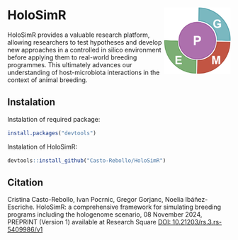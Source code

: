 
# HoloSimR <img src="HSR_logo.png" alt="HoloSimR Logo" align="right" width="150" height="150">

HoloSimR provides a valuable research platform, allowing researchers to test hypotheses and develop new approaches in a controlled in silico environment before applying them to real-world breeding programmes. This ultimately advances our understanding of host-microbiota interactions in the context of animal breeding.

## Instalation
Instalation of required package:

```r
install.packages("devtools")
```
Instalation of HoloSimR:

```r
devtools::install_github("Casto-Rebollo/HoloSimR")
```
## Citation
Cristina Casto-Rebollo, Ivan Pocrnic, Gregor Gorjanc, Noelia Ibáñez-Escriche. HoloSimR: a comprehensive framework for simulating breeding programs including the hologenome scenario, 08 November 2024, PREPRINT (Version 1) available at Research Square [DOI: 10.21203/rs.3.rs-5409986/v1](https://doi.org/10.21203/rs.3.rs-5409986/v1)
